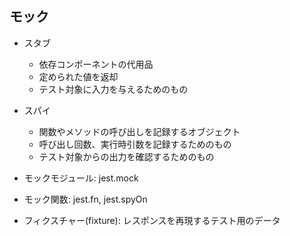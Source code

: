 ## モック

- スタブ

  - 依存コンポーネントの代用品
  - 定められた値を返却
  - テスト対象に入力を与えるためのもの

- スパイ

  - 関数やメソッドの呼び出しを記録するオブジェクト
  - 呼び出し回数、実行時引数を記録するためのもの
  - テスト対象からの出力を確認するためのもの

- モックモジュール: jest.mock
- モック関数: jest.fn, jest.spyOn

- フィクスチャー(fixture): レスポンスを再現するテスト用のデータ
